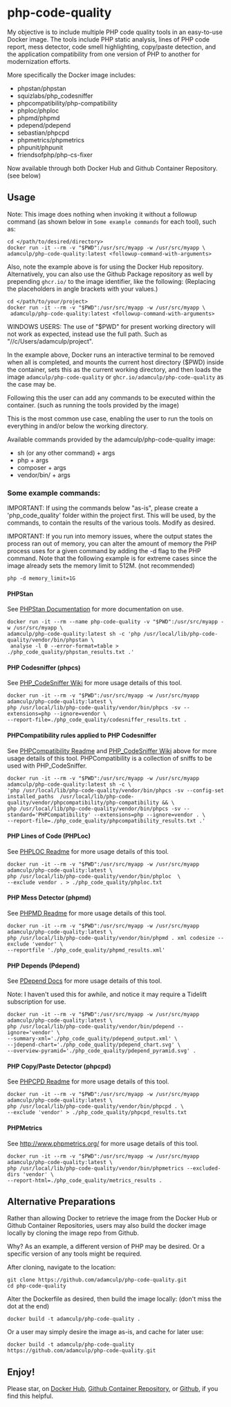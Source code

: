 # php-code-quality
My objective is to include multiple PHP code quality tools in an easy-to-use Docker image. The tools include PHP static analysis, lines of PHP code report, mess detector, code smell highlighting, copy/paste detection, and the application compatibility from one version of PHP to another for modernization efforts.

More specifically the Docker image includes:

- phpstan/phpstan
- squizlabs/php_codesniffer
- phpcompatibility/php-compatibility
- phploc/phploc
- phpmd/phpmd
- pdepend/pdepend
- sebastian/phpcpd
- phpmetrics/phpmetrics
- phpunit/phpunit
- friendsofphp/php-cs-fixer

Now available through both Docker Hub and Github Container Repository. (see below)

## Usage

Note: This image does nothing when invoking it without a followup command (as shown below in `Some example commands` for each tool), such as:

```
cd </path/to/desired/directory>
docker run -it --rm -v "$PWD":/usr/src/myapp -w /usr/src/myapp \
adamculp/php-code-quality:latest <followup-command-with-arguments>
```

Also, note the example above is for using the Docker Hub repository. Alternatively, you can also use the Github Package repository as well by prepending `ghcr.io/` to the image identifier, like the following: (Replacing the placeholders in angle brackets with your values.)

```
cd </path/to/your/project>
docker run -it --rm -v "$PWD":/usr/src/myapp -w /usr/src/myapp \
 adamculp/php-code-quality:latest <followup-command-with-arguments>
```

WINDOWS USERS: The use of "$PWD" for present working directory will not work as expected, instead use the full path. Such as "//c/Users/adamculp/project".

In the example above, Docker runs an interactive terminal to be removed when all is completed, and mounts the current host directory ($PWD) inside the container, sets this as the current working directory, and then loads the image `adamculp/php-code-quality` or `ghcr.io/adamculp/php-code-quality` as the case may be.

Following this the user can add any commands to be executed within the container. (such as running the tools provided by the image)

This is the most common use case, enabling the user to run the tools on everything in and/or below the working directory.

Available commands provided by the adamculp/php-code-quality image:

* sh (or any other command) + args
* php + args
* composer + args
* vendor/bin/<chosen-tool-command-below> + args

### Some example commands:

IMPORTANT: If using the commands below "as-is", please create a 'php_code_quality' folder within the project first. This will be used, by the commands, to contain the results of the various tools. Modify as desired.

IMPORTANT: If you run into memory issues, where the output states the process ran out of memory, you can alter the amount of memory the PHP process uses for a given command by adding the -d flag to the PHP command. Note that the following example is for extreme cases since the image already sets the memory limit to 512M. (not recommended)

```
php -d memory_limit=1G
```

#### PHPStan

See [PHPStan Documentation](https://phpstan.org/user-guide/getting-started) for more documentation on use.

```
docker run -it --rm --name php-code-quality -v "$PWD":/usr/src/myapp -w /usr/src/myapp \
adamculp/php-code-quality:latest sh -c 'php /usr/local/lib/php-code-quality/vendor/bin/phpstan \
 analyse -l 0 --error-format=table > ./php_code_quality/phpstan_results.txt .'
```

#### PHP Codesniffer (phpcs)

See [PHP_CodeSniffer Wiki](https://github.com/squizlabs/PHP_CodeSniffer/wiki) for more usage details of this tool.

```
docker run -it --rm -v "$PWD":/usr/src/myapp -w /usr/src/myapp adamculp/php-code-quality:latest \
php /usr/local/lib/php-code-quality/vendor/bin/phpcs -sv --extensions=php --ignore=vendor \
--report-file=./php_code_quality/codesniffer_results.txt .
```

#### PHPCompatibility rules applied to PHP Codesniffer

See [PHPCompatibility Readme](https://github.com/PHPCompatibility/PHPCompatibility) and [PHP_CodeSniffer Wiki](https://github.com/squizlabs/PHP_CodeSniffer/wiki) above for more usage details of this tool. PHPCompatibility is a collection of sniffs to be used with PHP_CodeSniffer.

```
docker run -it --rm -v "$PWD":/usr/src/myapp -w /usr/src/myapp adamculp/php-code-quality:latest sh -c \
'php /usr/local/lib/php-code-quality/vendor/bin/phpcs -sv --config-set installed_paths  /usr/local/lib/php-code-quality/vendor/phpcompatibility/php-compatibility && \
php /usr/local/lib/php-code-quality/vendor/bin/phpcs -sv --standard='PHPCompatibility' --extensions=php --ignore=vendor . \
--report-file=./php_code_quality/phpcompatibility_results.txt .'
```

#### PHP Lines of Code (PHPLoc)

See [PHPLOC Readme](https://github.com/sebastianbergmann/phploc) for more usage details of this tool.

```
docker run -it --rm -v "$PWD":/usr/src/myapp -w /usr/src/myapp adamculp/php-code-quality:latest \
php /usr/local/lib/php-code-quality/vendor/bin/phploc  \
--exclude vendor . > ./php_code_quality/phploc.txt
```

#### PHP Mess Detector (phpmd)

See [PHPMD Readme](https://github.com/phpmd/phpmd) for more usage details of this tool.

```
docker run -it --rm -v "$PWD":/usr/src/myapp -w /usr/src/myapp adamculp/php-code-quality:latest \
php /usr/local/lib/php-code-quality/vendor/bin/phpmd . xml codesize --exclude 'vendor' \
--reportfile './php_code_quality/phpmd_results.xml'
```

#### PHP Depends (Pdepend)

See [PDepend Docs](https://pdepend.org/) for more usage details of this tool.

Note: I haven't used this for awhile, and notice it may require a Tidelift subscription for use.

```
docker run -it --rm -v "$PWD":/usr/src/myapp -w /usr/src/myapp adamculp/php-code-quality:latest \
php /usr/local/lib/php-code-quality/vendor/bin/pdepend --ignore='vendor' \
--summary-xml='./php_code_quality/pdepend_output.xml' \
--jdepend-chart='./php_code_quality/pdepend_chart.svg' \
--overview-pyramid='./php_code_quality/pdepend_pyramid.svg' .
```

#### PHP Copy/Paste Detector (phpcpd)

See [PHPCPD Readme](https://github.com/sebastianbergmann/phpcpd) for more usage details of this tool.

```
docker run -it --rm -v "$PWD":/usr/src/myapp -w /usr/src/myapp adamculp/php-code-quality:latest \
php /usr/local/lib/php-code-quality/vendor/bin/phpcpd . \
--exclude 'vendor' > ./php_code_quality/phpcpd_results.txt
```

#### PHPMetrics

See http://www.phpmetrics.org/ for more usage details of this tool.

```
docker run -it --rm -v "$PWD":/usr/src/myapp -w /usr/src/myapp adamculp/php-code-quality:latest \
php /usr/local/lib/php-code-quality/vendor/bin/phpmetrics --excluded-dirs 'vendor' \
--report-html=./php_code_quality/metrics_results .
```

## Alternative Preparations

Rather than allowing Docker to retrieve the image from the Docker Hub or Github Container Repositories, users may also build the docker image locally by cloning the image repo from Github.

Why? As an example, a different version of PHP may be desired. Or a specific version of any tools might be required.

After cloning, navigate to the location:

```
git clone https://github.com/adamculp/php-code-quality.git
cd php-code-quality
```

Alter the Dockerfile as desired, then build the image locally: (don't miss the dot at the end)

```
docker build -t adamculp/php-code-quality .
```

Or a user may simply desire the image as-is, and cache for later use:

```
docker build -t adamculp/php-code-quality https://github.com/adamculp/php-code-quality.git
```

## Enjoy!

Please star, on [Docker Hub](https://hub.docker.com/repository/docker/adamculp/php-code-quality), [Github Container Repository](https://github.com/adamculp/php-code-quality/pkgs/container/php-code-quality), or [Github](https://github.com/adamculp/php-code-quality), if you find this helpful.
